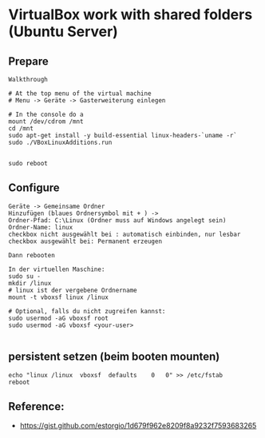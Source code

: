 # VirtualBox work with shared folders (Ubuntu Server) 

## Prepare 

```
Walkthrough

# At the top menu of the virtual machine 
# Menu -> Geräte -> Gasterweiterung einlegen 

# In the console do a 
mount /dev/cdrom /mnt
cd /mnt
sudo apt-get install -y build-essential linux-headers-`uname -r`
sudo ./VBoxLinuxAdditions.run 


sudo reboot

```

## Configure 

```
Geräte -> Gemeinsame Ordner 
Hinzufügen (blaues Ordnersymbol mit + ) -> 
Ordner-Pfad: C:\Linux (Ordner muss auf Windows angelegt sein) 
Ordner-Name: linux
checkbox nicht ausgewählt bei : automatisch einbinden, nur lesbar
checkbox ausgewählt bei: Permanent erzeugen

Dann rebooten

In der virtuellen Maschine:  
sudo su -
mkdir /linux
# linux ist der vergebene Ordnername 
mount -t vboxsf linux /linux 

# Optional, falls du nicht zugreifen kannst:
sudo usermod -aG vboxsf root 
sudo usermod -aG vboxsf <your-user>


```


## persistent setzen (beim booten mounten) 
```
echo "linux	/linux	vboxsf	defaults	0	0" >> /etc/fstab 
reboot
```

## Reference:

  * https://gist.github.com/estorgio/1d679f962e8209f8a9232f7593683265
